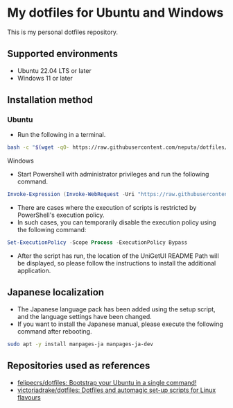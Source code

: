 # My dotfiles for Ubuntu and Windows

This is my personal dotfiles repository.

## Supported environments

- Ubuntu 22.04 LTS or later
- Windows 11 or later

## Installation method

### Ubuntu

- Run the following in a terminal.

```bash
bash -c "$(wget -qO- https://raw.githubusercontent.com/neputa/dotfiles/refs/heads/main/setup-ubuntu.sh)"
```

Windows

- Start Powershell with administrator privileges and run the following command.

```powershell
Invoke-Expression (Invoke-WebRequest -Uri "https://raw.githubusercontent.com/neputa/dotfiles/refs/heads/main/setup-windows.ps1").Content
```

- There are cases where the execution of scripts is restricted by PowerShell's execution policy.
- In such cases, you can temporarily disable the execution policy using the following command:

```powershell
Set-ExecutionPolicy -Scope Process -ExecutionPolicy Bypass
```

- After the script has run, the location of the UniGetUI README Path will be displayed, so please follow the instructions to install the additional application.

## Japanese localization

- The Japanese language pack has been added using the setup script, and the language settings have been changed.
- If you want to install the Japanese manual, please execute the following command after rebooting.

```bash
sudo apt -y install manpages-ja manpages-ja-dev
```

## Repositories used as references

- [felipecrs/dotfiles: Bootstrap your Ubuntu in a single command!](https://github.com/felipecrs/dotfiles)
- [victoriadrake/dotfiles: Dotfiles and automagic set-up scripts for Linux flavours](https://github.com/victoriadrake/dotfiles)

